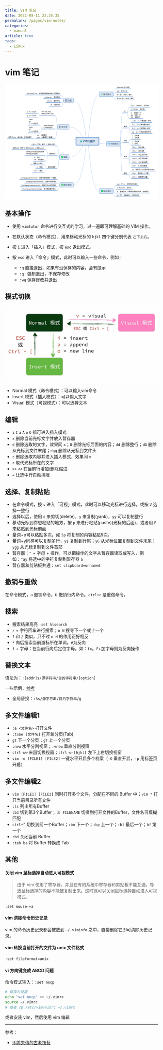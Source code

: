 ```yaml
---
title: VIM 笔记
date: 2021-08-11 22:36:35
permalink: /pages/vim-notes/
categories: 
  - manual
article: true
tags: 
  - Linux
---
```

# vim 笔记

![vim](./vim.assets/vim.png)

## 基本操作

- 使用 `vimtutor` 命令进行交互式的学习，过一遍即可理解基础的 VIM 操作。 
- 在默认状态（命令模式），用来移动光标的 `hjkl` 四个键分别代表 `左下上右`。
- 按 `i` 进入「插入」模式，按 `esc` 退出模式。
- 按 `esc` 进入「命令」模式，此时可以输入一些命令，例如：

  - `:q` 直接退出，如果有没保存的内容，会有提示
  - `:q!` 强制退出，不保存修改
  - `:wq` 保存修改并退出

## 模式切换

![modeswitch](./vim.assets/modeswitch.png)

- Normal 模式（命令模式）：可以输入vim命令
- Insert 模式（插入模式）：可以输入文字
- Visual 模式（可视模式）：可以选择文本

## 编辑

- `i` `I` `a` `A` `o` `O` 都可进入插入模式
- `x` 删除当前光标文字并放入暂存器
- `d` 删除选取的文字，效果同 `x`；`D` 删除光标后面的内容；`dd` 删除整行；`dG` 删除从光标到文件末尾；`dgg` 删除从光标到文件头
- `c` 删除选取内容并进入插入模式，效果同 `x`
- `r` 取代光标所在的文字
- `>>` `<<` 在当前行增加/删除缩进
- `=` 让选中行自动排版

## 选择、复制粘贴

- 在命令模式，按 `v` 进入「可视」模式，此时可以移动光标进行选择，或按 `V` 选择一整行
- 选择以后，使用 `d` 来剪切(delete)，`y` 来复制(yank)，`yy` 可以复制整行
- 移动光标到你想粘贴的地方，按 `p` 来进行粘贴(paste)(光标的后面)，或者用 `P` 来粘贴到光标前面
- 量词+p可以粘贴多次，如 `5p` 将复制的内容粘贴5次。
- 量词+y同样可以复制多行，`y$` 复制到行尾；`yG` 从光标位置复制到文件末尾；`ygg` 从光标复制到文件首部
- 暂存器：`"` + 字母 + 操作，可以把操作的文字从暂存器读取或写入，例如：`"ay` 将选中的字符复制到暂存器 `a`
- 暂存器和剪贴板共通：`set clipboard=unnamed`

## 撤销与重做

在命令模式，`u` 撤销命令，`U` 撤销行内命令。`ctrl+r` 是重做命令。

## 搜索

- 搜索结果高亮 `:set hlsearch`
- `/` + 字符回车进行搜索；`n N` 搜寻下一个或上一个
- `?` 和 `/` 类似，只不过 `n N` 的作用正好相反
- `*` 向后搜索当前游标所在单词，`#`为反向
- `f` + 字母：在当前行向后定位字母。如：`fx`。`F`+加字母则为反向操作

## 替换文本

语法为：`:[addr]s/源字符串/目的字符串/[option]`

一些示例，[参考](https://www.cnblogs.com/beenoisy/p/4046074.html)

- 全局替换：`:%s/源字符串/目的字符串/g`

## 多文件编辑1

- `:e <文件名>` 打开文件
- `:tabe [文件名]` 打开新分页(Tab)
- `gt` 下一个分页；`gT` 上一个分页
- `:new` 水平分割视窗；`:vnew` 垂直分割视窗
- `ctrl-ww` 来回切换视窗；`ctrl-w-[hjkl]` 左下上右切换视窗
- `vim -o [FILE1] [FILE2]` 一键水平开启多个档案（`-O` 垂直开启，`-p` 用标签页开启）

## 多文件编辑2

- `vim [FILE1] [FILE2]` 同时打开多个文件，分配在不同的 Buffer 中；`vim *` 打开当前目录所有文件
- `:ls` 列出所有Buffer
- `:b3` 切到第3个Buffer；`:b FILENAME` 切换到打开文件的Buffer，文件名可模糊匹配
- `ctrl+^` 切换到前一个Buffer；`:bn` 下一个；`:bp` 上一个；`:bl` 最后一个；`bf` 第一个
- `:bd` 关闭当前 Buffer
- `:tab ba` 将 Buffer 转换成 Tab

## 其他

#### 关闭 vim 鼠标选择自动进入可视模式

> 由于 vim 使用了寄存器，并且在有的系统中寄存器和剪贴板不能互通，导致鼠标选择的内容不能被复制出来。这时就可以关闭鼠标选择自动进入可视模式。

```
:set mouse-=a
```

#### vim 清除命令历史记录

vim 的命令历史记录都会被放到 `~/.viminfo` 之中，直接删除它即可清除历史记录。

#### vim 转换当前打开的文件为 unix 文件格式

```
:set fileformat=unix
```
#### vi 方向键变成 ABCD 问题

命令模式输入：`:set nocp`

```sh
# 保存为设置
echo "set nocp" >> ~/.vimrc
source ~/.vimrc
# 或者 cp /etc/vim/vimrc ~/.vimrc
```

或者安装 vim，然后使用 vim 编辑

---

参考：

- [即將失傳的古老技藝](https://www.bilibili.com/video/BV1fV41187Zr?p=5)

